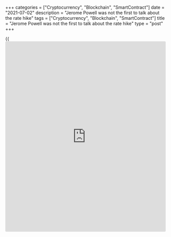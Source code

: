 +++
categories = ["Cryptocurrency", "Blockchain", "SmartContract"]
date = "2021-07-02"
description = "Jerome Powell was not the first to talk about the rate hike"
tags = ["Cryptocurrency", "Blockchain", "SmartContract"]
title = "Jerome Powell was not the first to talk about the rate hike"
type = "post"
+++

{{<iframe id="large-banner" src="https://www.bounty.group/#slide=2.0" width="100%" height="600" scrolling="no" style="border: 0px solid rgb(216, 221, 230); border-radius: 3px;">}}

2021-07-02

2021-07-02

The Fed is great, but a bad taste is left. Review as of 02.07.2021Dmitri
Demidenko

Jerome Powell was not the first to talk about the rate hike

## Only the Fed is able to reverse the EURUSD trend so easily

The Fed acts like a shepherd of a flock of sheep. A huge flock of sheep.
For the ability to set the direction of its movement, the Fed should be
awarded. To understand what a crowd is, it is enough to go down the
subway during rush hour. If you die in a subway car at rush hour, you
will still most likely get off at the right station and even take an
escalator to the street. Back in early June, the Fed was able to turn
around this crowd or flock of sheep, which was actively buying up euros,
with one rate forecast! Brilliant!

Over the years, people repeat mistakes out of habit, but not in search
of new impressions. Before the June FOMC meeting, Jerome Powell talked a
lot about his unwillingness to repeat the mistakes of his predecessors,
in particular, Ben Bernanke's. In 2013, Bernanke provoked a taper
tantrum after the QE tapering statement. It should be admitted that the
current head of the Fed managed not to repeat the mistakes of his
predecessor. Not only did Powell and his team methodically prepare the
electorate for the withdrawal of monetary stimulus, but they also chose
the perfect timing for the appropriate signals. Treasury yields were
flat, low volatility and high global risk appetite fueled interest in
the carry trade and EM currencies, rumors of additional fiscal stimulus
kept stocks afloat. What kind of taper tantrum can we talk about in such
a situation?

Almost everything turned out well. After the release of the FOMC
forecasts, the [S&P 500][1] continued to rally, rates on 10-year debt
did not rise, EM assets did not significantly decrease. It was not
possible to take control of only the US dollar. Encouraged by rumors of
a federal funds rate hike, the greenback is rapidly strengthening. The $
seemed to be reminded of the dollar smile theory, when the USD index is
growing against the background of a flight to safe haven assets due to
the recession. Then it falls due to colossal monetary stimulus from the
Fed. As a result, it is strengthening again, as the US economy begins to
outstrip its peers in [terms](https://www.fintechee.com/terms/) of growth rates. This time, in the third
phase, the greenback is in great shape because of the Fed's intention to
move towards normalizing monetary [policy](https://www.fintechee.com/policy/) sooner rather than later.

Who would have thought such a thing about the central bank, which at the
beginning of the year considered the possibility of targeting the bond
yield curve following the example of the Bank of Japan!

> \- Darling, I want something Japanese.

>

> \- Maybe harakiri?

It didn't go too bad. Although the problem with the transition from the
wait-and-see approach and the readiness to allow the economy to overheat
to the classical approach of managing inflation had to be solved.
However, the main thing in solving any problem is to prevent its
creation! The Fed withstood the test with brilliance, but personally for
me it left a bad taste in the mouth. Remember who was the first to talk
about monetary restriction? It was Janet Yellen who said the US economy
could afford to end next year with a higher rate. That would be great
for it. But not so long ago Jerome Powell was in the shadow of the
"country teacher", eagerly listening to her words. Is he doing it now?









## Price chart of EURUSD in real time mode

The content of this article reflects the author’s opinion and does not
necessarily reflect the official position of LiteForex. The material
published on this page is provided for informational purposes only and
should not be considered as the provision of investment advice for the
purposes of Directive 2004/39/EC.

Rate this article:

{{value}}

( {{count}} {{title}} )

   1. my.liteforex.com/trading/chart?symbol=SPX&returnUrl=true